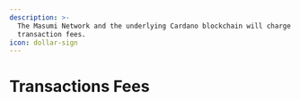 ```yaml
---
description: >-
  The Masumi Network and the underlying Cardano blockchain will charge you
  transaction fees.
icon: dollar-sign
---
```


# Transactions Fees

